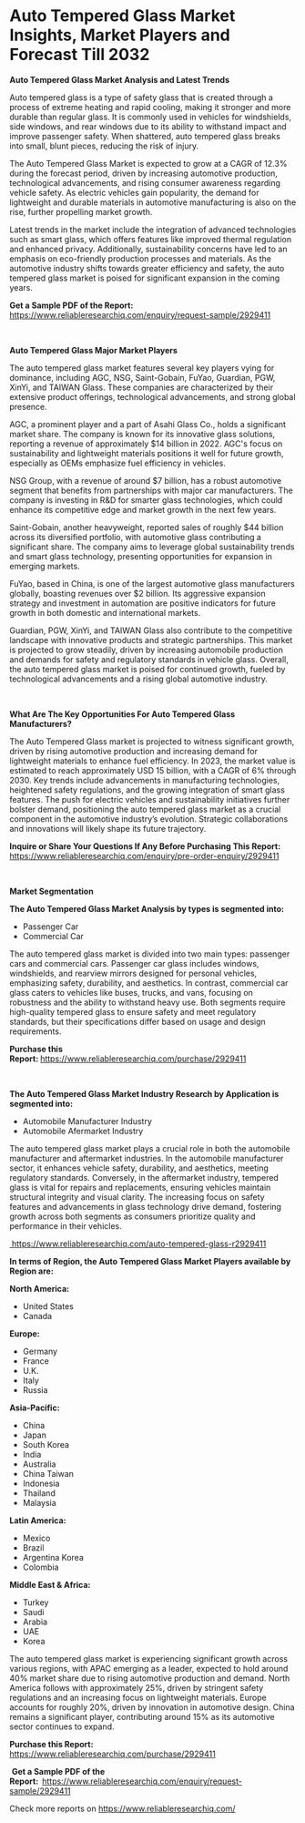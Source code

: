 <p><h1>Auto Tempered Glass Market Insights, Market Players and Forecast Till 2032</h1></p><p><strong>Auto Tempered Glass Market Analysis and Latest Trends</strong></p>
<p><p>Auto tempered glass is a type of safety glass that is created through a process of extreme heating and rapid cooling, making it stronger and more durable than regular glass. It is commonly used in vehicles for windshields, side windows, and rear windows due to its ability to withstand impact and improve passenger safety. When shattered, auto tempered glass breaks into small, blunt pieces, reducing the risk of injury.</p><p>The Auto Tempered Glass Market is expected to grow at a CAGR of 12.3% during the forecast period, driven by increasing automotive production, technological advancements, and rising consumer awareness regarding vehicle safety. As electric vehicles gain popularity, the demand for lightweight and durable materials in automotive manufacturing is also on the rise, further propelling market growth.</p><p>Latest trends in the market include the integration of advanced technologies such as smart glass, which offers features like improved thermal regulation and enhanced privacy. Additionally, sustainability concerns have led to an emphasis on eco-friendly production processes and materials. As the automotive industry shifts towards greater efficiency and safety, the auto tempered glass market is poised for significant expansion in the coming years.</p></p>
<p><strong>Get a Sample PDF of the Report:&nbsp;</strong> <a href="https://www.reliableresearchiq.com/enquiry/request-sample/2929411?utm_campaign=3259&utm_medium=2&utm_source=Github&utm_content=ia&utm_term=12032025&utm_id=auto-tempered-glass">https://www.reliableresearchiq.com/enquiry/request-sample/2929411</a></p>
<p>&nbsp;</p>
<p><strong>Auto Tempered Glass Major Market Players</strong></p>
<p><p>The auto tempered glass market features several key players vying for dominance, including AGC, NSG, Saint-Gobain, FuYao, Guardian, PGW, XinYi, and TAIWAN Glass. These companies are characterized by their extensive product offerings, technological advancements, and strong global presence.</p><p>AGC, a prominent player and a part of Asahi Glass Co., holds a significant market share. The company is known for its innovative glass solutions, reporting a revenue of approximately $14 billion in 2022. AGC's focus on sustainability and lightweight materials positions it well for future growth, especially as OEMs emphasize fuel efficiency in vehicles.</p><p>NSG Group, with a revenue of around $7 billion, has a robust automotive segment that benefits from partnerships with major car manufacturers. The company is investing in R&D for smarter glass technologies, which could enhance its competitive edge and market growth in the next few years.</p><p>Saint-Gobain, another heavyweight, reported sales of roughly $44 billion across its diversified portfolio, with automotive glass contributing a significant share. The company aims to leverage global sustainability trends and smart glass technology, presenting opportunities for expansion in emerging markets.</p><p>FuYao, based in China, is one of the largest automotive glass manufacturers globally, boasting revenues over $2 billion. Its aggressive expansion strategy and investment in automation are positive indicators for future growth in both domestic and international markets.</p><p>Guardian, PGW, XinYi, and TAIWAN Glass also contribute to the competitive landscape with innovative products and strategic partnerships. This market is projected to grow steadily, driven by increasing automobile production and demands for safety and regulatory standards in vehicle glass. Overall, the auto tempered glass market is poised for continued growth, fueled by technological advancements and a rising global automotive industry.</p></p>
<p>&nbsp;</p>
<p><strong>What Are The Key Opportunities For Auto Tempered Glass Manufacturers?</strong></p>
<p><p>The Auto Tempered Glass market is projected to witness significant growth, driven by rising automotive production and increasing demand for lightweight materials to enhance fuel efficiency. In 2023, the market value is estimated to reach approximately USD 15 billion, with a CAGR of 6% through 2030. Key trends include advancements in manufacturing technologies, heightened safety regulations, and the growing integration of smart glass features. The push for electric vehicles and sustainability initiatives further bolster demand, positioning the auto tempered glass market as a crucial component in the automotive industry’s evolution. Strategic collaborations and innovations will likely shape its future trajectory.</p></p>
<p><strong>Inquire or Share Your Questions If Any Before Purchasing This Report:</strong> <a href="https://www.reliableresearchiq.com/enquiry/pre-order-enquiry/2929411?utm_campaign=3259&utm_medium=2&utm_source=Github&utm_content=ia&utm_term=12032025&utm_id=auto-tempered-glass">https://www.reliableresearchiq.com/enquiry/pre-order-enquiry/2929411</a></p>
<p>&nbsp;</p>
<p><strong>Market Segmentation</strong></p>
<p><strong>The Auto Tempered Glass Market Analysis by types is segmented into:</strong></p>
<p><ul><li>Passenger Car</li><li>Commercial Car</li></ul></p>
<p><p>The auto tempered glass market is divided into two main types: passenger cars and commercial cars. Passenger car glass includes windows, windshields, and rearview mirrors designed for personal vehicles, emphasizing safety, durability, and aesthetics. In contrast, commercial car glass caters to vehicles like buses, trucks, and vans, focusing on robustness and the ability to withstand heavy use. Both segments require high-quality tempered glass to ensure safety and meet regulatory standards, but their specifications differ based on usage and design requirements.</p></p>
<p><strong>Purchase this Report:&nbsp;</strong><a href="https://www.reliableresearchiq.com/purchase/2929411?utm_campaign=3259&utm_medium=2&utm_source=Github&utm_content=ia&utm_term=12032025&utm_id=auto-tempered-glass">https://www.reliableresearchiq.com/purchase/2929411</a></p>
<p>&nbsp;</p>
<p><strong>The Auto Tempered Glass Market Industry Research by Application is segmented into:</strong></p>
<p><ul><li>Automobile Manufacturer Industry</li><li>Automobile Afermarket Industry</li></ul></p>
<p><p>The auto tempered glass market plays a crucial role in both the automobile manufacturer and aftermarket industries. In the automobile manufacturer sector, it enhances vehicle safety, durability, and aesthetics, meeting regulatory standards. Conversely, in the aftermarket industry, tempered glass is vital for repairs and replacements, ensuring vehicles maintain structural integrity and visual clarity. The increasing focus on safety features and advancements in glass technology drive demand, fostering growth across both segments as consumers prioritize quality and performance in their vehicles.</p></p>
<p><a href="https://www.reliableresearchiq.com/auto-tempered-glass-r2929411?utm_campaign=3259&utm_medium=2&utm_source=Github&utm_content=ia&utm_term=12032025&utm_id=auto-tempered-glass">&nbsp;https://www.reliableresearchiq.com/auto-tempered-glass-r2929411</a></p>
<p><strong>In terms of Region, the Auto Tempered Glass Market Players available by Region are:</strong></p>
<p>
    <p> <strong> North America: </strong>
        <ul>
            <li>United States</li>
            <li>Canada</li>
        </ul>
        </p> 
    <p> <strong> Europe: </strong>
        <ul>
            <li>Germany</li>
            <li>France</li>
            <li>U.K.</li>
            <li>Italy</li>
            <li>Russia</li>
        </ul>
        </p> 
    <p> <strong> Asia-Pacific: </strong>
        <ul>
            <li>China</li>
            <li>Japan</li>
            <li>South Korea</li>
            <li>India</li>
            <li>Australia</li>
            <li>China Taiwan</li>
            <li>Indonesia</li>
            <li>Thailand</li>
            <li>Malaysia</li>
        </ul>
        </p> 
    <p> <strong> Latin America: </strong>
        <ul>
            <li>Mexico</li>
            <li>Brazil</li>
            <li>Argentina Korea</li>
            <li>Colombia</li>
        </ul>
        </p> 
    <p> <strong> Middle East & Africa: </strong>
        <ul>
            <li>Turkey</li>
            <li>Saudi</li>
            <li>Arabia</li>
            <li>UAE</li>
            <li>Korea</li>
        </ul>
    </p>
    </p>
<p><p>The auto tempered glass market is experiencing significant growth across various regions, with APAC emerging as a leader, expected to hold around 40% market share due to rising automotive production and demand. North America follows with approximately 25%, driven by stringent safety regulations and an increasing focus on lightweight materials. Europe accounts for roughly 20%, driven by innovation in automotive design. China remains a significant player, contributing around 15% as its automotive sector continues to expand.</p></p>
<p><strong>Purchase this Report: </strong><a href="https://www.reliableresearchiq.com/purchase/2929411?utm_campaign=3259&utm_medium=2&utm_source=Github&utm_content=ia&utm_term=12032025&utm_id=auto-tempered-glass">https://www.reliableresearchiq.com/purchase/2929411</a></p>
<p>&nbsp;<strong>Get a Sample PDF of the Report:&nbsp;&nbsp;</strong><a href="https://www.reliableresearchiq.com/enquiry/request-sample/2929411?utm_campaign=3259&utm_medium=2&utm_source=Github&utm_content=ia&utm_term=12032025&utm_id=auto-tempered-glass">https://www.reliableresearchiq.com/enquiry/request-sample/2929411</a></p>
<p><strong></strong></p>
<p>Check more reports on <a href="https://www.reliableresearchiq.com/?utm_campaign=3259&utm_medium=2&utm_source=Github&utm_content=ia&utm_term=12032025&utm_id=auto-tempered-glass">https://www.reliableresearchiq.com/</a></p>